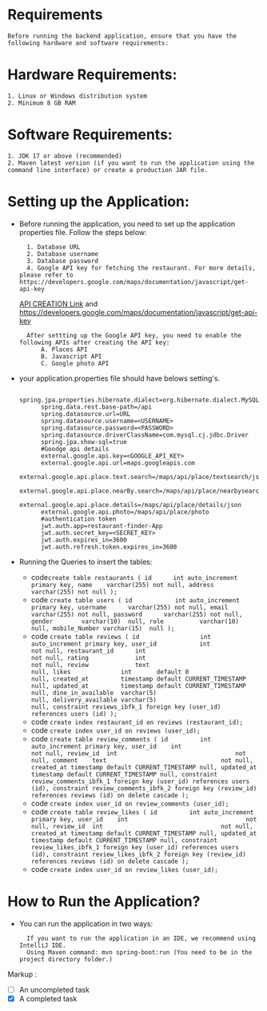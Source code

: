 # Requirements

    Before running the backend application, ensure that you have the following hardware and software requirements:

# Hardware Requirements: 

    1. Linux or Windows distribution system
    2. Minimum 8 GB RAM
# Software Requirements:

    1. JDK 17 or above (recommended)
    2. Maven latest version (if you want to run the application using the command line interface) or create a production JAR file.

# Setting up the Application:

* Before running the application, you need to set up the application properties file. Follow the steps below:

        1. Database URL
        2. Database username
        3. Database password
        4. Google API key for fetching the restaurant. For more details, please refer to https://developers.google.com/maps/documentation/javascript/get-api-key
    [API CREATION Link](https://developers.google.com/maps/documentation/javascript/get-api-key "Named link title") and https://developers.google.com/maps/documentation/javascript/get-api-key

        After settting up the Google API key, you need to enable the following APIs after creating the API key:
            A. Places API
            B. Javascript API
            C. Google photo API
* your application.properties file should have belows setting's.

            spring.jpa.properties.hibernate.dialect=org.hibernate.dialect.MySQL8Dialect
            spring.data.rest.base-path=/api
            spring.datasource.url=URL
            spring.datasource.username=<USERNAME>
            spring.datasource.password=<PASSWORD>
            spring.datasource.driverClassName=com.mysql.cj.jdbc.Driver
            spring.jpa.show-sql=true
            #Goodge api details
            external.google.api.key=<GOOGLE_API_KEY>
            external.google.api.url=maps.googleapis.com
            external.google.api.place.text.search=/maps/api/place/textsearch/json
            external.google.api.place.nearBy.search=/maps/api/place/nearbysearch/json
            external.google.api.place.details=/maps/api/place/details/json
            external.google.api.photo=/maps/api/place/photo 
            #authentication token
            jwt.auth.app=restaurant-finder-App
            jwt.auth.secret_key=<SECRET_KEY>
            jwt.auth.expires_in=3600
            jwt.auth.refresh.token.expires_in=3600
* Running the Queries to insert the tables:
  *   code`create table restaurants
      (
      id      int auto_increment
      primary key,
      name    varchar(255) not null,
      address varchar(255) not null
      );`
  * code `create table users
    (
    id            int auto_increment
    primary key,
    username      varchar(255) not null,
    email         varchar(255) not null,
    password      varchar(255) not null,
    gender        varchar(10)  null,
    role          varchar(10)  null,
    mobile_Number varchar(15)  null
    );`
  * code `create table reviews
    (
    id                 int auto_increment
    primary key,
    user_id            int                                 not null,
    restaurant_id      int                                 not null,
    rating             int                                 not null,
    review             text                                null,
    likes              int       default 0                 null,
    created_at         timestamp default CURRENT_TIMESTAMP null,
    updated_at         timestamp default CURRENT_TIMESTAMP null,
    dine_in_available  varchar(5)                          null,
    delivery_available varchar(5)                          null,
    constraint reviews_ibfk_1
    foreign key (user_id) references users (id)
    );`
  * code `create index restaurant_id
    on reviews (restaurant_id);`
  * code `create index user_id
    on reviews (user_id);`
  * code `create table review_comments
    (
    id         int auto_increment
    primary key,
    user_id    int                                 not null,
    review_id  int                                 not null,
    comment    text                                not null,
    created_at timestamp default CURRENT_TIMESTAMP null,
    updated_at timestamp default CURRENT_TIMESTAMP null,
    constraint review_comments_ibfk_1
    foreign key (user_id) references users (id),
    constraint review_comments_ibfk_2
    foreign key (review_id) references reviews (id)
    on delete cascade
    );`
  * code `create index user_id
    on review_comments (user_id);`
  * code `create table review_likes
    (
    id         int auto_increment
    primary key,
    user_id    int                                 not null,
    review_id  int                                 not null,
    created_at timestamp default CURRENT_TIMESTAMP null,
    updated_at timestamp default CURRENT_TIMESTAMP null,
    constraint review_likes_ibfk_1
    foreign key (user_id) references users (id),
    constraint review_likes_ibfk_2
    foreign key (review_id) references reviews (id)
    on delete cascade
    );`
  * code `create index user_id
    on review_likes (user_id);`


# How to Run the Application?

* You can run the application in two ways:

        If you want to run the application in an IDE, we recommend using IntelliJ IDE.
        Using Maven command: mvn spring-boot:run (You need to be in the project directory folder.)

Markup : 
- [ ] An uncompleted task
- [x] A completed task